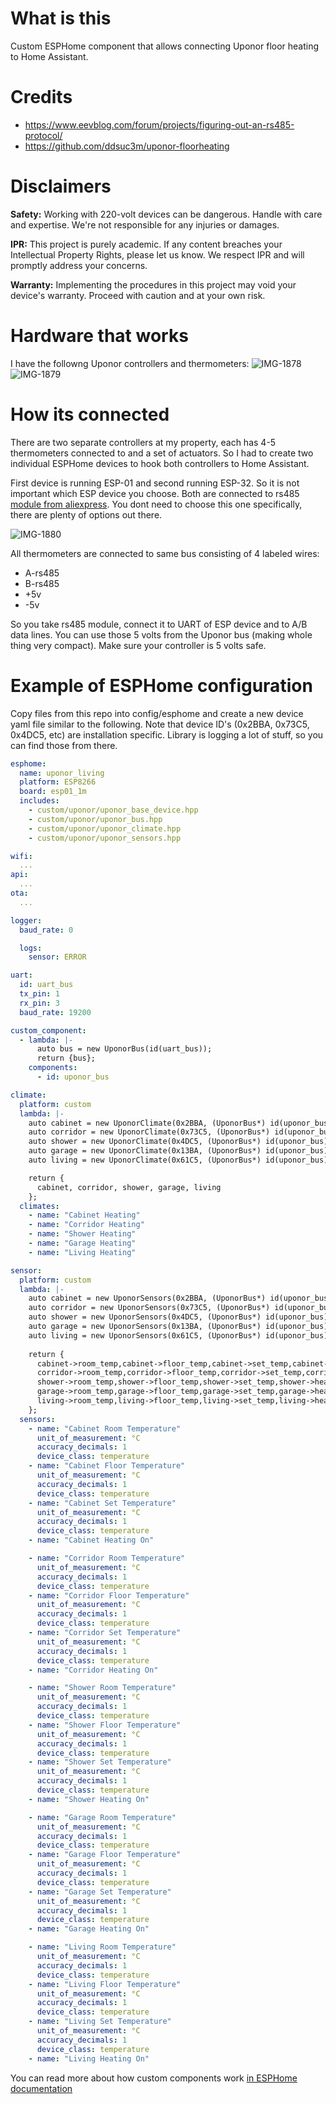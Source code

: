 # What is this

Custom ESPHome component that allows connecting Uponor floor heating to Home Assistant.

# Credits

- https://www.eevblog.com/forum/projects/figuring-out-an-rs485-protocol/
- https://github.com/ddsuc3m/uponor-floorheating

# Disclaimers

**Safety:** Working with 220-volt devices can be dangerous. Handle with care and expertise. We're not responsible for any injuries or damages.

**IPR:** This project is purely academic. If any content breaches your Intellectual Property Rights, please let us know. We respect IPR and will promptly address your concerns.

**Warranty:** Implementing the procedures in this project may void your device's warranty. Proceed with caution and at your own risk.

# Hardware that works

I have the followng Uponor controllers and thermometers:
![IMG-1878](https://github.com/jaxer/uponor/assets/202096/ea6d0e04-f4c3-4eab-9e98-0ccf560d3e62)
![IMG-1879](https://github.com/jaxer/uponor/assets/202096/1196b35e-383a-4d22-8dd2-d5e48add2870)

# How its connected

There are two separate controllers at my property, each has 4-5 thermometers connected to and a set of actuators.
So I had to create two individual ESPHome devices to hook both controllers to Home Assistant.

First device is running ESP-01 and second running ESP-32. So it is not important which ESP device you choose.
Both are connected to rs485 [module from aliexpress](https://www.aliexpress.com/item/32817720482.html?spm=a2g0o.order_list.order_list_main.30.789f180253LHvf). You dont need to choose this one specifically, there are plenty of options out there.

![IMG-1880](https://github.com/jaxer/uponor/assets/202096/d74dfc7d-894c-4b46-8b61-cf754bc57608)

All thermometers are connected to same bus consisting of 4 labeled wires:
- A-rs485
- B-rs485
- +5v
- -5v

So you take rs485 module, connect it to UART of ESP device and to A/B data lines. You can use those 5 volts from the Uponor bus (making whole thing very compact). Make sure your controller is 5 volts safe.

# Example of ESPHome configuration

Copy files from this repo into config/esphome and create a new device yaml file similar to the following.
Note that device ID's (0x2BBA, 0x73C5, 0x4DC5, etc) are installation specific. Library is logging a lot of stuff, so you can find those from there.

```yaml
esphome:
  name: uponor_living
  platform: ESP8266
  board: esp01_1m
  includes:
    - custom/uponor/uponor_base_device.hpp
    - custom/uponor/uponor_bus.hpp
    - custom/uponor/uponor_climate.hpp
    - custom/uponor/uponor_sensors.hpp

wifi:
  ...
api:
  ...
ota:
  ...

logger:
  baud_rate: 0

  logs:
    sensor: ERROR

uart:
  id: uart_bus
  tx_pin: 1
  rx_pin: 3
  baud_rate: 19200

custom_component:
  - lambda: |-
      auto bus = new UponorBus(id(uart_bus));
      return {bus};
    components:
      - id: uponor_bus

climate:
  platform: custom
  lambda: |-
    auto cabinet = new UponorClimate(0x2BBA, (UponorBus*) id(uponor_bus));
    auto corridor = new UponorClimate(0x73C5, (UponorBus*) id(uponor_bus));
    auto shower = new UponorClimate(0x4DC5, (UponorBus*) id(uponor_bus));
    auto garage = new UponorClimate(0x13BA, (UponorBus*) id(uponor_bus));
    auto living = new UponorClimate(0x61C5, (UponorBus*) id(uponor_bus));

    return {
      cabinet, corridor, shower, garage, living
    };
  climates:
    - name: "Cabinet Heating"
    - name: "Corridor Heating"
    - name: "Shower Heating"
    - name: "Garage Heating"
    - name: "Living Heating"

sensor:
  platform: custom
  lambda: |-
    auto cabinet = new UponorSensors(0x2BBA, (UponorBus*) id(uponor_bus));
    auto corridor = new UponorSensors(0x73C5, (UponorBus*) id(uponor_bus));
    auto shower = new UponorSensors(0x4DC5, (UponorBus*) id(uponor_bus));
    auto garage = new UponorSensors(0x13BA, (UponorBus*) id(uponor_bus));
    auto living = new UponorSensors(0x61C5, (UponorBus*) id(uponor_bus));
    
    return {
      cabinet->room_temp,cabinet->floor_temp,cabinet->set_temp,cabinet->heating,
      corridor->room_temp,corridor->floor_temp,corridor->set_temp,corridor->heating,
      shower->room_temp,shower->floor_temp,shower->set_temp,shower->heating,
      garage->room_temp,garage->floor_temp,garage->set_temp,garage->heating,
      living->room_temp,living->floor_temp,living->set_temp,living->heating,
    };
  sensors:
    - name: "Cabinet Room Temperature"
      unit_of_measurement: °C
      accuracy_decimals: 1
      device_class: temperature
    - name: "Cabinet Floor Temperature"
      unit_of_measurement: °C
      accuracy_decimals: 1
      device_class: temperature
    - name: "Cabinet Set Temperature"
      unit_of_measurement: °C
      accuracy_decimals: 1
      device_class: temperature
    - name: "Cabinet Heating On"

    - name: "Corridor Room Temperature"
      unit_of_measurement: °C
      accuracy_decimals: 1
      device_class: temperature
    - name: "Corridor Floor Temperature"
      unit_of_measurement: °C
      accuracy_decimals: 1
      device_class: temperature
    - name: "Corridor Set Temperature"
      unit_of_measurement: °C
      accuracy_decimals: 1
      device_class: temperature
    - name: "Corridor Heating On"

    - name: "Shower Room Temperature"
      unit_of_measurement: °C
      accuracy_decimals: 1
      device_class: temperature
    - name: "Shower Floor Temperature"
      unit_of_measurement: °C
      accuracy_decimals: 1
      device_class: temperature
    - name: "Shower Set Temperature"
      unit_of_measurement: °C
      accuracy_decimals: 1
      device_class: temperature
    - name: "Shower Heating On"

    - name: "Garage Room Temperature"
      unit_of_measurement: °C
      accuracy_decimals: 1
      device_class: temperature
    - name: "Garage Floor Temperature"
      unit_of_measurement: °C
      accuracy_decimals: 1
      device_class: temperature
    - name: "Garage Set Temperature"
      unit_of_measurement: °C
      accuracy_decimals: 1
      device_class: temperature
    - name: "Garage Heating On"

    - name: "Living Room Temperature"
      unit_of_measurement: °C
      accuracy_decimals: 1
      device_class: temperature
    - name: "Living Floor Temperature"
      unit_of_measurement: °C
      accuracy_decimals: 1
      device_class: temperature
    - name: "Living Set Temperature"
      unit_of_measurement: °C
      accuracy_decimals: 1
      device_class: temperature
    - name: "Living Heating On"
```

You can read more about how custom components work [in ESPHome documentation](https://esphome.io/custom/index.html)
